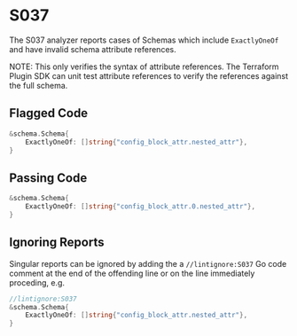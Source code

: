 # S037

The S037 analyzer reports cases of Schemas which include `ExactlyOneOf` and have invalid schema attribute references.

NOTE: This only verifies the syntax of attribute references. The Terraform Plugin SDK can unit test attribute references to verify the references against the full schema.

## Flagged Code

```go
&schema.Schema{
    ExactlyOneOf: []string{"config_block_attr.nested_attr"},
}
```

## Passing Code

```go
&schema.Schema{
    ExactlyOneOf: []string{"config_block_attr.0.nested_attr"},
}
```

## Ignoring Reports

Singular reports can be ignored by adding the a `//lintignore:S037` Go code comment at the end of the offending line or on the line immediately proceding, e.g.

```go
//lintignore:S037
&schema.Schema{
    ExactlyOneOf: []string{"config_block_attr.nested_attr"},
}
```
